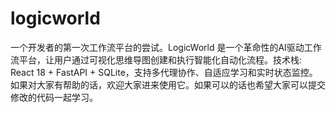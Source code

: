 # logicworld
一个开发者的第一次工作流平台的尝试。LogicWorld 是一个革命性的AI驱动工作流平台，让用户通过可视化思维导图创建和执行智能化自动化流程。技术栈: React 18 + FastAPI + SQLite，支持多代理协作、自适应学习和实时状态监控。如果对大家有帮助的话，欢迎大家进来使用它。如果可以的话也希望大家可以提交修改的代码一起学习。
